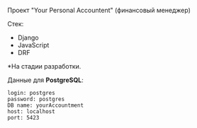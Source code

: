 Проект "Your Personal Accountent"
(финансовый менеджер)

Стек:
- Django
- JavaScript
- DRF

*На стадии разработки. 



Данные для **PostgreSQL**: 
```
login: postgres
password: postgres
DB name: yourAccountment
host: localhost
port: 5423

``` 
